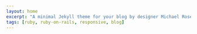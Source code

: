 ```yaml
---
layout: home
excerpt: "A minimal Jekyll theme for your blog by designer Michael Rose."
tags: [ruby, ruby-on-rails, responsive, blog]
---
```

